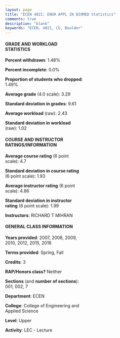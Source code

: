 ```yaml
---
layout: page
title: "ECEN 4021: ENGR APPL IN BIOMED Statistics"
comments: true
description: "blank"
keywords: "ECEN, 4021, CU, Boulder"
--- 
```

<head>
<script src="https://ajax.googleapis.com/ajax/libs/jquery/2.1.3/jquery.min.js"></script>
<script src="https://dl.dropboxusercontent.com/s/pc42nxpaw1ea4o9/highcharts.js?dl=0"></script>
<!-- <script src="../assets/js/highcharts.js"></script> -->
<style type="text/css">@font-face {
	font-family: "Bebas Neue";
	src: url(https://www.filehosting.org/file/details/544349/BebasNeue%20Regular.otf) format("opentype");
	}
	h1.Bebas { 
		font-family: "Bebas Neue", Verdana, Tahoma;
	}
</style>
</head>
<body>
	<div id="container" style="float: right; width: 45%; height: 88%; margin-left: 2.5%; margin-right: 2.5%;"></div>
	<script language="JavaScript">
		$(document).ready(function() {
		var chart = {type: 'column'};
		var title = {text: 'Grade Distribution'};
		var xAxis = {categories: ['A','B','C','D','F'],crosshair: true};
		var yAxis = {min: 0,title: {text: 'Percentage'}};
		var tooltip = {headerFormat: '<center><b><span style="font-size:20px">{point.key}</span></b></center>',
		               pointFormat: '<td style="padding:0"><b>{point.y:.1f}%</b></td>',
		               footerFormat: '</table>',shared: true,useHTML: true};
		var plotOptions = {column: {pointPadding: 0.0,borderWidth: 0}};  
		var credits = {enabled: false};var series= [{name: 'Percent',data: [47.74,41.21,9.05,1.01,1.01,]}];
		var json = {};
		json.chart = chart;
		json.title = title;
		json.tooltip = tooltip;
		json.xAxis = xAxis;
		json.yAxis = yAxis;  
		json.series = series;
		json.plotOptions = plotOptions;  
		json.credits = credits;
		$('#container').highcharts(json);
	});
	</script>
</body>
			   
#### GRADE AND WORKLOAD STATISTICS

**Percent withdrawn**: 1.48%

**Percent incomplete**: 0.0%

**Proportion of students who dropped**: 1.49%

**Average grade** (4.0 scale): 3.29

**Standard deviation in grades**: 9.61

**Average workload** (raw): 2.43

**Standard deviation in workload** (raw): 1.02

#### COURSE AND INSTRUCTOR RATINGS/INFORMATION

**Average course rating** (6 point scale): 4.7

**Standard deviation in course rating** (6 point scale): 1.93

**Average instructor rating** (6 point scale): 4.86

**Standard deviation in instructor rating** (6 point scale): 1.99

**Instructors**: RICHARD T MIHRAN

#### GENERAL CLASS INFORMATION

**Years provided**: 2007, 2008, 2009, 2010, 2012, 2015, 2016

**Terms provided**: Spring, Fall

**Credits**: 3

**RAP/Honors class?** Neither

**Sections** (and **number of sections**): 001, 002, 7

**Department**: ECEN

**College**: College of Engineering and Applied Science

**Level**: Upper

**Activity**: LEC - Lecture